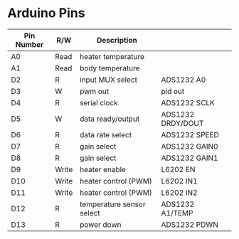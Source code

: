 # Arduino Pins #

| Pin Number | R/W   | Description               |                   |
| ---------- | ----- | ------------------------- | ----------------- |
| A0         | Read  | heater temperature        |                   |
| A1         | Read  | body temperature          |                   |
| D2         | R     | input MUX select          | ADS1232 A0        |
| D3         | W     | pwm out                   | pid out           |
| D4         | R     | serial clock              | ADS1232 SCLK      |
| D5         | W     | data ready/output         | ADS1232 DRDY/DOUT |
| D6         | R     | data rate select          | ADS1232 SPEED     |
| D7         | R     | gain select               | ADS1232 GAIN0     |
| D8         | R     | gain select               | ADS1232 GAIN1     |
| D9         | Write | heater enable             | L6202 EN          |
| D10        | Write | heater control (PWM)      | L6202 IN1         |
| D11        | Write | heater control (PWM)      | L6202 IN2         |
| D12        | R     | temperature sensor select | ADS1232 A1/TEMP   |
| D13        | R     | power down                | ADS1232 PDWN      |

